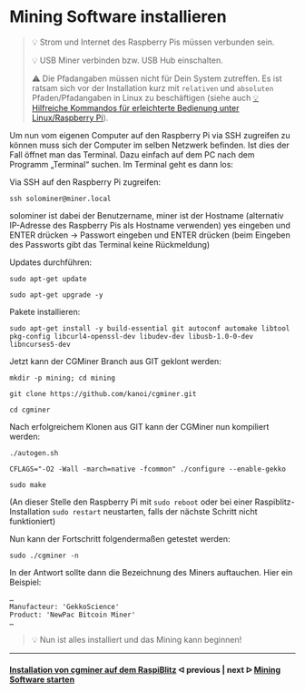 # Mining Software installieren

> :bulb: Strom und Internet des Raspberry Pis müssen verbunden sein.
>
> :bulb: USB Miner verbinden bzw. USB Hub einschalten.
>
> ⚠️ Die Pfadangaben müssen nicht für Dein System zutreffen. Es ist ratsam sich vor der Installation kurz mit `relativen` und `absoluten` Pfaden/Pfadangaben in Linux zu beschäftigen (siehe auch [💡 Hilfreiche Kommandos für erleichterte Bedienung unter Linux/Raspberry Pi](LinuxCommands.md)).

Um nun vom eigenen Computer auf den Raspberry Pi via SSH zugreifen zu können muss sich der Computer im selben Netzwerk befinden. Ist dies der Fall öffnet man das Terminal. Dazu einfach auf dem PC nach dem Programm „Terminal“ suchen. Im Terminal geht es dann los:

Via SSH auf den Raspberry Pi zugreifen:

```console
ssh solominer@miner.local
```

solominer ist dabei der Benutzername, miner ist der Hostname (alternativ IP-Adresse des Raspberry Pis als Hostname verwenden)
yes eingeben und ENTER drücken -> Passwort eingeben und ENTER drücken
(beim Eingeben des Passworts gibt das Terminal keine Rückmeldung)

Updates durchführen:

```console
sudo apt-get update 
```

```console
sudo apt-get upgrade -y
```

Pakete installieren:

```console
sudo apt-get install -y build-essential git autoconf automake libtool pkg-config libcurl4-openssl-dev libudev-dev libusb-1.0-0-dev libncurses5-dev
```

Jetzt kann der CGMiner Branch aus GIT geklont werden:

```console
mkdir -p mining; cd mining 
```

```console
git clone https://github.com/kanoi/cgminer.git
```

```console
cd cgminer
```

Nach erfolgreichem Klonen aus GIT kann der CGMiner nun kompiliert werden:

```console
./autogen.sh
```

```console
CFLAGS="-O2 -Wall -march=native -fcommon" ./configure --enable-gekko
```

```console
sudo make
```

(An dieser Stelle den Raspberry Pi mit `sudo reboot` oder bei einer Raspiblitz-Installation `sudo restart` neustarten, falls der nächste Schritt nicht funktioniert)

Nun kann der Fortschritt folgendermaßen getestet werden:

```console
sudo ./cgminer -n
```

In der Antwort sollte dann die Bezeichnung des Miners auftauchen. Hier ein Beispiel:

```console
…
Manufacteur: 'GekkoScience'
Product: 'NewPac Bitcoin Miner'
…
```

> :bulb: Nun ist alles installiert und das Mining kann beginnen!

---

#### [Installation von cgminer auf dem RaspiBlitz](cgminer_on_raspiblitz.md)  ᐊ  previous | next  ᐅ  [Mining Software starten](start_mining.md)
